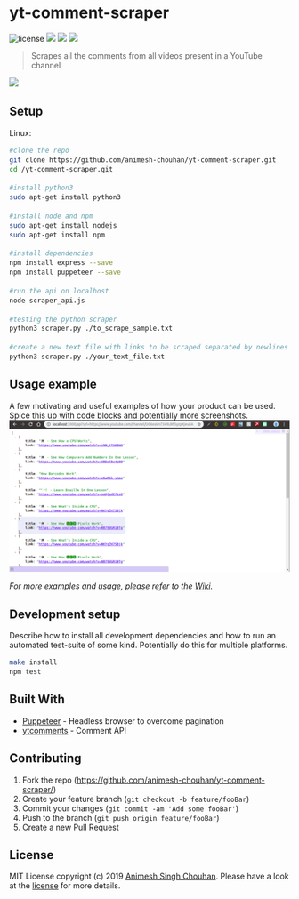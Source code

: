 # yt-comment-scraper

![license][license]
![](https://img.shields.io/badge/node-v8.10.0-orange.svg)
![](https://img.shields.io/pypi/pyversions/Django.svg)
![](https://img.shields.io/badge/platforms-linux--64-lightgrey.svg)

>Scrapes all the comments from all videos present in a YouTube channel 

![](header.png)

## Setup

Linux:

```sh
#clone the repo
git clone https://github.com/animesh-chouhan/yt-comment-scraper.git
cd /yt-comment-scraper.git

#install python3
sudo apt-get install python3

#install node and npm
sudo apt-get install nodejs
sudo apt-get install npm

#install dependencies
npm install express --save
npm install puppeteer --save

#run the api on localhost
node scraper_api.js 

#testing the python scraper
python3 scraper.py ./to_scrape_sample.txt

#create a new text file with links to be scraped separated by newlines
python3 scraper.py ./your_text_file.txt
```


## Usage example

A few motivating and useful examples of how your product can be used. Spice this up with code blocks and potentially more screenshots.
![](images/sample-response-alt.png)

_For more examples and usage, please refer to the [Wiki][wiki]._

## Development setup

Describe how to install all development dependencies and how to run an automated test-suite of some kind. Potentially do this for multiple platforms.

```sh
make install
npm test
```
## Built With

* [Puppeteer](https://developers.google.com/web/tools/puppeteer/) - Headless browser to overcome pagination
* [ytcomments](https://github.com/philbot9/youtube-comment-scraper) - Comment API



## Contributing

1. Fork the repo (<https://github.com/animesh-chouhan/yt-comment-scraper/>)
2. Create your feature branch (`git checkout -b feature/fooBar`)
3. Commit your changes (`git commit -am 'Add some fooBar'`)
4. Push to the branch (`git push origin feature/fooBar`)
5. Create a new Pull Request

<!-- Markdown link & img dfn's -->
[license]: https://img.shields.io/github/license/animesh-chouhan/yt-comment-scraper.svg?style=plastic
[npm-image]: https://img.shields.io/npm/v/datadog-metrics.svg
[npm-url]: https://npmjs.org/package/datadog-metrics
[wiki]: https://github.com/animesh-chouhan/yt-comment-scraper//wiki

## License
MIT License
copyright (c) 2019 [Animesh Singh Chouhan](https://github.com/animesh-chouhan). Please have a look at the [license](LICENSE) for more details.

